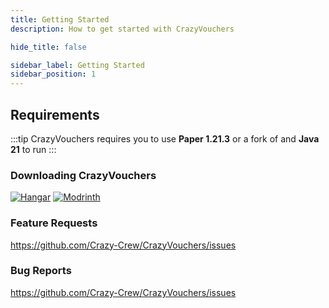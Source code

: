 ```yaml
---
title: Getting Started
description: How to get started with CrazyVouchers

hide_title: false

sidebar_label: Getting Started
sidebar_position: 1
---
```

## Requirements
:::tip
CrazyVouchers requires you to use **Paper  1.21.3** or a fork of and **Java 21** to run
:::

### Downloading CrazyVouchers
[![Hangar](https://raw.githubusercontent.com/intergrav/devins-badges/v3/assets/cozy-minimal/available/hangar_64h.png)](https://hangar.papermc.io/CrazyCrew/CrazyVouchers)
[![Modrinth](https://raw.githubusercontent.com/intergrav/devins-badges/v3/assets/cozy-minimal/available/modrinth_64h.png)](https://modrinth.com/plugin/crazyvouchers)

### Feature Requests
https://github.com/Crazy-Crew/CrazyVouchers/issues

### Bug Reports
https://github.com/Crazy-Crew/CrazyVouchers/issues